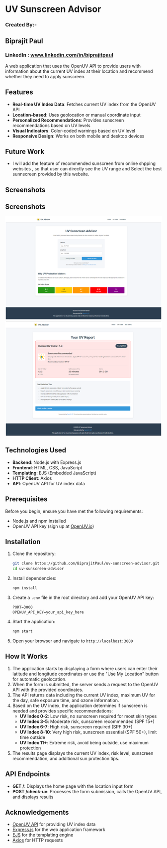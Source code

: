# UV Sunscreen Advisor
### Created By:-
## Biprajit Paul
### LinkedIn : www.linkedin.com/in/biprajitpaul

A web application that uses the OpenUV API to provide users with information about the current UV index at their location and recommend whether they need to apply sunscreen.

## Features
- **Real-time UV Index Data**: Fetches current UV index from the OpenUV API
- **Location-based**: Uses geolocation or manual coordinate input
- **Personalized Recommendations**: Provides sunscreen recommendations based on UV levels
- **Visual Indicators**: Color-coded warnings based on UV level
- **Responsive Design**: Works on both mobile and desktop devices
## Future Work
- I will add the feature of recommended sunscreen from online shpping websites , so that user can directly see the UV range and Select the best sunnscreen provided by this website.

## Screenshots
## Screenshots
![Home Page](screenshots/home-page.png)  
![Results Page](screenshots/results-page.png)

## Technologies Used
- **Backend**: Node.js with Express.js
- **Frontend**: HTML, CSS, JavaScript
- **Templating**: EJS (Embedded JavaScript)
- **HTTP Client**: Axios
- **API**: OpenUV API for UV index data

## Prerequisites
Before you begin, ensure you have met the following requirements:
- Node.js and npm installed
- OpenUV API key (sign up at [OpenUV.io](https://www.openuv.io))

## Installation
1. Clone the repository:
   ```bash
   git clone https://github.com/BiprajitPaul/uv-sunscreen-advisor.git
   cd uv-sunscreen-advisor
   ```
2. Install dependencies:
   ```bash
   npm install
   ```
3. Create a `.env` file in the root directory and add your OpenUV API key:
   ```env
   PORT=3000
   OPENUV_API_KEY=your_api_key_here
   ```
4. Start the application:
   ```bash
   npm start
   ```
5. Open your browser and navigate to `http://localhost:3000`



## How It Works
1. The application starts by displaying a form where users can enter their latitude and longitude coordinates or use the "Use My Location" button for automatic geolocation.
2. When the form is submitted, the server sends a request to the OpenUV API with the provided coordinates.
3. The API returns data including the current UV index, maximum UV for the day, safe exposure time, and ozone information.
4. Based on the UV index, the application determines if sunscreen is needed and provides specific recommendations:
   - **UV Index 0-2**: Low risk, no sunscreen required for most skin types
   - **UV Index 3-5**: Moderate risk, sunscreen recommended (SPF 15+)
   - **UV Index 6-7**: High risk, sunscreen required (SPF 30+)
   - **UV Index 8-10**: Very high risk, sunscreen essential (SPF 50+), limit time outside
   - **UV Index 11+**: Extreme risk, avoid being outside, use maximum protection
5. The results page displays the current UV index, risk level, sunscreen recommendation, and additional sun protection tips.

## API Endpoints
- **GET /**: Displays the home page with the location input form
- **POST /check-uv**: Processes the form submission, calls the OpenUV API, and displays results



## Acknowledgements
- [OpenUV API](https://www.openuv.io) for providing UV index data
- [Express.js](https://expressjs.com/) for the web application framework
- [EJS](https://ejs.co/) for the templating engine
- [Axios](https://axios-http.com/) for HTTP requests
